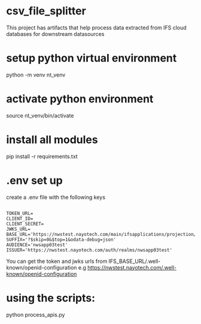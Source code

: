 # csv_file_splitter
This project has artifacts that help process data extracted from IFS cloud databases for downstream datasources

# setup python virtual environment
python -m venv nt_venv

# activate python environment
source nt_venv/bin/activate

# install all modules
pip install -r requirements.txt

# .env set up
create a .env file with the following keys

```

TOKEN_URL=
CLIENT_ID=
CLIENT_SECRET=
JWKS_URL=
BASE_URL='https://nwstest.nayotech.com/main/ifsapplications/projection/v1/'
SUFFIX='?$skip=0&$top=1&odata-debug=json'
AUDIENCE='nwsapp03test'
ISSUER='https://nwstest.nayotech.com/auth/realms/nwsapp03test'

```
You can get the token and jwks urls from IFS_BASE_URL/.well-known/openid-configuration
e.g https://nwstest.nayotech.com/.well-known/openid-configuration

# using the scripts:
python process_apis.py

